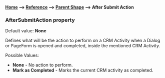 __[Home](/) --> [Reference](/ref)  -->  [Parent Shape](javascript:history.back()) --> After Submit Action__

### AfterSubmitAction property
Default value: **None**

Defines what will be the action to perform on a CRM Activity when a Dialog or
PageForm is opened and completed, inside the mentioned CRM Activity.

Possible Values:
* **None** - No action to perform.
* **Mark as Completed** - Marks the current CRM activity as completed.
